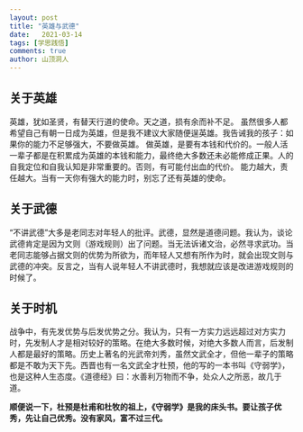 ```yaml
---
layout: post
title: "英雄与武德"
date:   2021-03-14
tags: [学思践悟]
comments: true
author: 山顶洞人
---
```


## 关于英雄

英雄，犹如圣贤，有替天行道的使命。天之道，损有余而补不足。
虽然很多人都希望自己有朝一日成为英雄，但是我不建议大家随便逞英雄。我告诫我的孩子：如果你的能力不足够强大，不要做英雄。
做英雄，是要有本钱和代价的。一般人活一辈子都是在积累成为英雄的本钱和能力，最终绝大多数还未必能修成正果。人的自我定位和自我认知是非常重要的。否则，有可能付出血的代价。
能力越大，责任越大。当有一天你有强大的能力时，别忘了还有英雄的使命。

## 关于武德
“不讲武德”大多是老同志对年轻人的批评。武德，显然是道德问题。我认为，谈论武德肯定是因为文则（游戏规则）出了问题。当无法诉诸文治，必然寻求武功。当老同志能够占据文则的优势为所欲为，而年轻人又想有所作为时，就会出现文则与武德的冲突。反言之，当有人说年轻人不讲武德时，我想就应该是改进游戏规则的时候了。

## 关于时机
战争中，有先发优势与后发优势之分。我认为，只有一方实力远远超过对方实力时，先发制人才是相对较好的策略。在绝大多数时候，对绝大多数人而言，后发制人都是最好的策略。历史上著名的光武帝刘秀，虽然文武全才，但他一辈子的策略都是不敢为天下先。西晋也有一名文武全才杜预，他的写的一本书叫《守弱学》，也是这种人生态度。《道德经》曰：水善利万物而不争，处众人之所恶，故几于道。

**顺便说一下，杜预是杜甫和杜牧的祖上，《守弱学》是我的床头书。要让孩子优秀，先让自己优秀。没有家风，富不过三代。**